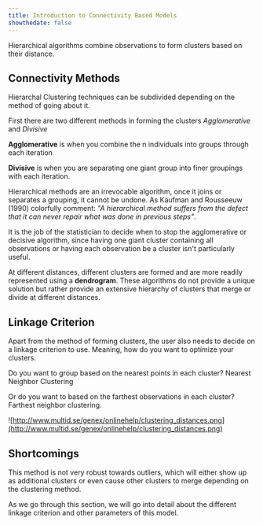 ```yaml
---
title: Introduction to Connectivity Based Models
showthedate: false
---
```


Hierarchical algorithms combine observations to form clusters based on their distance.

## Connectivity Methods

Hierarchal Clustering techniques can be subdivided depending on the method of going about it.

First there are two different methods in forming the clusters *Agglomerative* and *Divisive*

**Agglomerative** is when you combine the n individuals into groups through each iteration

**Divisive** is when you are separating one giant group into finer groupings with each iteration.

Hierarchical methods are an irrevocable algorithm, once it joins or separates a grouping, it cannot be undone. As Kaufman and Rousseeuw (1990) colorfully comment: *"A hierarchical method suffers from the defect that it can never repair what was done in previous steps"*. 

It is the job of the statistician to decide when to stop the agglomerative or decisive algorithm, since having one giant cluster containing all observations or having each observation be a cluster isn't particularly useful.

At different distances, different clusters are formed and are more readily represented using a **dendrogram**. These algorithms do not provide a unique solution but rather provide an extensive hierarchy of clusters that merge or divide at different distances.

## Linkage Criterion

Apart from the method of forming clusters, the user also needs to decide on a linkage criterion to use. Meaning, how do you want to optimize your clusters.

Do you want to group based on the nearest points in each cluster? Nearest Neighbor Clustering

Or do you want to based on the farthest observations in each cluster? Farthest neighbor clustering.

![http://www.multid.se/genex/onlinehelp/clustering_distances.png](http://www.multid.se/genex/onlinehelp/clustering_distances.png)

## Shortcomings

This method is not very robust towards outliers, which will either show up as additional clusters or even cause other clusters to merge depending on the clustering method.

As we go through this section, we will go into detail about the different linkage criterion and other parameters of this model.
